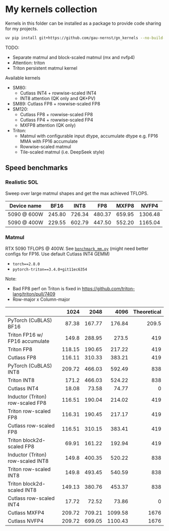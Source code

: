 # My kernels collection

Kernels in this folder can be installed as a package to provide code sharing for my projects.

```bash
uv pip install git+https://github.com/gau-nernst/gn_kernels --no-build-isolation
```

TODO:
- Separate matmul and block-scaled matmul (mx and nvfp4)
- Attention: triton
- Triton persistent matmul kernel

Available kernels

- SM80:
  - Cutlass INT4 + rowwise-scaled INT4
  - INT8 attention (QK only and QK+PV)
- SM89: Cutlass FP8 + rowwise-scaled FP8
- SM120:
  - Cutlass FP8 + rowwise-scaled FP8
  - Cutlass FP4 + rowwise-scaled FP4
  - MXFP8 attention (QK only)
- Triton:
  - Matmul with configurable input dtype, accumulate dtype e.g. FP16 MMA with FP16 accumulate
  - Rowwise-scaled matmul
  - Tile-scaled matmul (i.e. DeepSeek style)

## Speed benchmarks

### Realistic SOL

Sweep over large matmul shapes and get the max achieved TFLOPS.

Device name | BF16 | INT8 | FP8 | MXFP8 | NVFP4
------------|------|------|-----|-------|------
5090 @ 600W | 245.80 | 726.34 | 480.37 | 659.95 | 1306.48
5090 @ 400W | 229.55 | 602.79 | 447.50 | 552.20 | 1165.04

### Matmul

RTX 5090 TFLOPS @ 400W. See [`benchmark_mm.py`](benchmark_mm.py) (might need better configs for FP16. Use default Cutlass INT4 GEMM)
- `torch==2.8.0`
- `pytorch-triton==3.4.0+git11ec6354`

Note:
- Bad FP8 perf on Triton is fixed in https://github.com/triton-lang/triton/pull/7409
- Row-major x Column-major

|                                   |   1024 |   2048 |    4096 |   Theoretical |
|:----------------------------------|-------:|-------:|--------:|--------------:|
| PyTorch (CuBLAS) BF16             |  87.38 | 167.77 |  176.84 |         209.5 |
| Triton FP16 w/ FP16 accumulate    | 149.8  | 288.95 |  273.5  |         419   |
| Triton FP8                        | 118.15 | 190.65 |  217.22 |         419   |
| Cutlass FP8                       | 116.11 | 310.33 |  383.21 |         419   |
| PyTorch (CuBLAS) INT8             | 209.72 | 466.03 |  592.49 |         838   |
| Triton INT8                       | 171.2  | 466.03 |  524.22 |         838   |
| Cutlass INT4                      |  18.08 |  73.58 |   74.77 |           0   |
| Inductor (Triton) row-scaled FP8  | 116.51 | 190.04 |  214.02 |         419   |
| Triton row-scaled FP8             | 116.31 | 190.45 |  217.17 |         419   |
| Cutlass row-scaled FP8            | 116.51 | 310.15 |  383.41 |         419   |
| Triton block2d-scaled FP8         |  69.91 | 161.22 |  192.94 |         419   |
| Inductor (Triton) row-scaled INT8 | 149.8  | 400.35 |  520.22 |         838   |
| Triton row-scaled INT8            | 149.8  | 493.45 |  540.59 |         838   |
| Triton block2d-scaled INT8        | 149.13 | 380.76 |  453.37 |         838   |
| Cutlass row-scaled INT4           |  17.72 |  72.52 |   73.86 |           0   |
| Cutlass MXFP4                     | 209.72 | 709.21 | 1099.58 |        1676   |
| Cutlass NVFP4                     | 209.72 | 699.05 | 1100.43 |        1676   |
